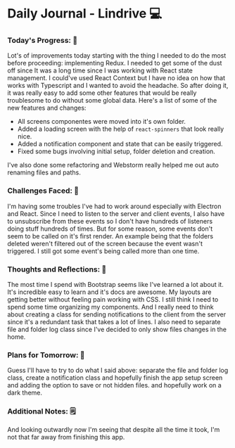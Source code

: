 # Daily Journal - Lindrive 💻

### Today's Progress: 🚀
Lot's of improvements today starting with the thing I needed to do the most before proceeding: implementing Redux. I needed to get some of the dust off since It was a long time since I was working with React state management. I could've used React Context but I have no idea on how that works with Typescript and I wanted to avoid the headache. So after doing it, it was really easy to add some other features that would be really troublesome to do without some global data. Here's a list of some of the new features and changes:

* All screens componentes were moved into it's own folder.
* Added a loading screen with the help of `react-spinners` that look really nice.
* Added a notification component and state that can be easily triggered.
* Fixed some bugs involving initial setup, folder deletion and creation.

I've also done some refactoring and Webstorm really helped me out auto renaming files and paths.

### Challenges Faced: 💪
I'm having some troubles I've had to work around especially with Electron and React. Since I need to listen to the server and client events, I also have to unsubscribe from these events so I don't have hundreds of listeners doing stuff hundreds of times. But for some reason, some events don't seem to be called on it's first render. An example being that the folders deleted weren't filtered out of the screen because the event wasn't triggered. I still got some event's being called more than one time.

### Thoughts and Reflections: 💭

The most time I spend with Bootstrap seems like I've learned a lot about it. It's incredible easy to learn and it's docs are awesome. My layouts are getting better without feeling pain working with CSS. I still think I need to spend some time organizing my components. And I really need to think about creating a class for sending notifications to the client from the server since it's a redundant task that takes a lot of lines. I also need to separate file and folder log class since I've decided to only show files changes in the home.

### Plans for Tomorrow: 📙
Guess I'll have to try to do what I said above: separate the file and folder log class, create a notification class and hopefully finish the app setup screen and adding the option to save or not hidden files. and hopefully work on a dark theme.


### Additional Notes: 🗒
And looking outwardly now I'm seeing that despite all the time it took, I'm not that far away from finishing this app.
